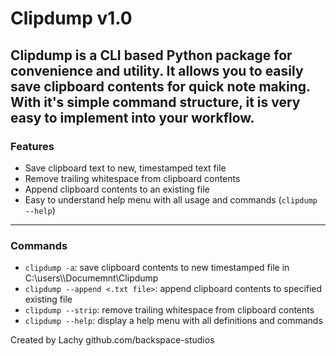 # Clipdump v1.0

Clipdump is a CLI based Python package for convenience and utility.
It allows you to easily save clipboard contents for quick note making.
With it's simple command structure, it is very easy to implement into your workflow.
--------------------------------------------------------------------------------------

### Features

- Save clipboard text to new, timestamped text file
- Remove trailing whitespace from clipboard contents
- Append clipboard contents to an existing file
- Easy to understand help menu with all usage and commands (`clipdump --help`)

----------------------------------------------------------------------------------------

### Commands

- `clipdump -a`: save clipboard contents to new timestamped file in C:\\users\\<username>\\Documemnt\\Clipdump
- `clipdump --append <.txt file>`: append clipboard contents to specified existing file
- `clipdump --strip`: remove trailing whitespace from clipboard contents
- `clipdump --help`: display a help menu with all definitions and commands


Created by Lachy
github.com/backspace-studios